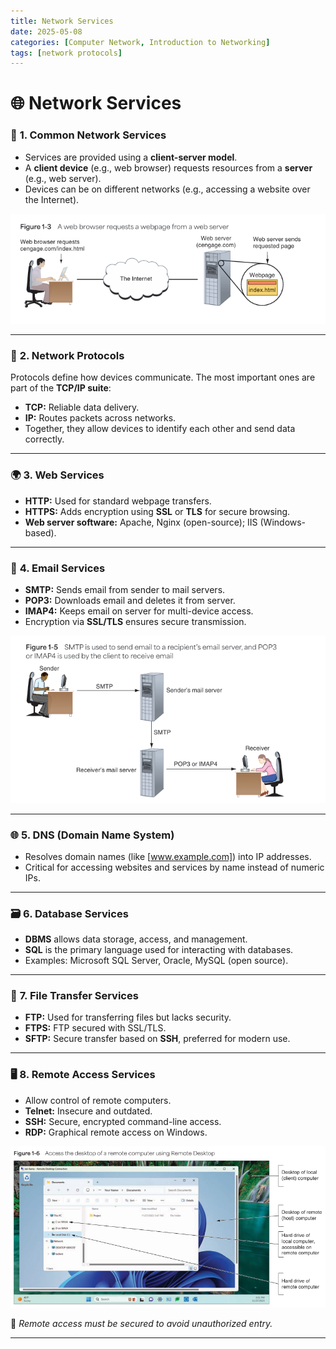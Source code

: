 ```yaml
---
title: Network Services
date: 2025-05-08 
categories: [Computer Network, Introduction to Networking]
tags: [network protocols]
---
```

# 🌐 Network Services

### 🔧 **1. Common Network Services**

- Services are provided using a **client-server model**.
- A **client device** (e.g., web browser) requests resources from a **server** (e.g., web server).
- Devices can be on different networks (e.g., accessing a website over the Internet).

![image.png](images/2025-05-08-Network-Services/image.png)

---

### 📡 **2. Network Protocols**

Protocols define how devices communicate. The most important ones are part of the **TCP/IP suite**:

- **TCP:** Reliable data delivery.
- **IP:** Routes packets across networks.
- Together, they allow devices to identify each other and send data correctly.

---

### 🌍 **3. Web Services**

- **HTTP:** Used for standard webpage transfers.
- **HTTPS:** Adds encryption using **SSL** or **TLS** for secure browsing.
- **Web server software:** Apache, Nginx (open-source); IIS (Windows-based).

---

### 📧 **4. Email Services**

- **SMTP:** Sends email from sender to mail servers.
- **POP3:** Downloads email and deletes it from server.
- **IMAP4:** Keeps email on server for multi-device access.
- Encryption via **SSL/TLS** ensures secure transmission.

![image.png](images/2025-05-08-Network-Services/image1.png)

---

### 🌐 **5. DNS (Domain Name System)**

- Resolves domain names (like [www.example.com]) into IP addresses.
- Critical for accessing websites and services by name instead of numeric IPs.

---

### 🗃️ **6. Database Services**

- **DBMS** allows data storage, access, and management.
- **SQL** is the primary language used for interacting with databases.
- Examples: Microsoft SQL Server, Oracle, MySQL (open source).

---

### 🔁 **7. File Transfer Services**

- **FTP:** Used for transferring files but lacks security.
- **FTPS:** FTP secured with SSL/TLS.
- **SFTP:** Secure transfer based on **SSH**, preferred for modern use.

---

### 🖥️ **8. Remote Access Services**

- Allow control of remote computers.
- **Telnet:** Insecure and outdated.
- **SSH:** Secure, encrypted command-line access.
- **RDP:** Graphical remote access on Windows.

![image.png](images/2025-05-08-Network-Services/image2.png)

🔐 *Remote access must be secured to avoid unauthorized entry.*

---